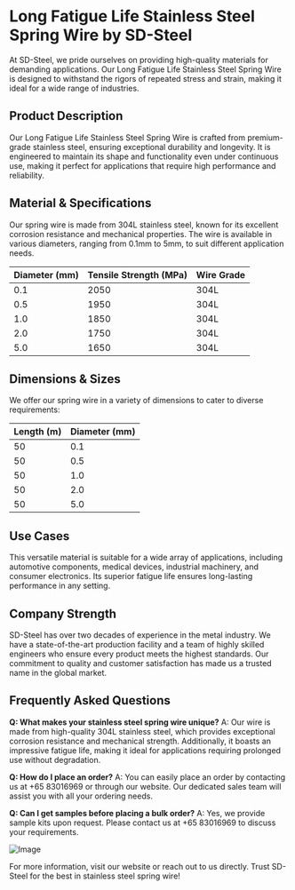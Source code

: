 # Long Fatigue Life Stainless Steel Spring Wire by SD-Steel

At SD-Steel, we pride ourselves on providing high-quality materials for demanding applications. Our Long Fatigue Life Stainless Steel Spring Wire is designed to withstand the rigors of repeated stress and strain, making it ideal for a wide range of industries.

## Product Description
Our Long Fatigue Life Stainless Steel Spring Wire is crafted from premium-grade stainless steel, ensuring exceptional durability and longevity. It is engineered to maintain its shape and functionality even under continuous use, making it perfect for applications that require high performance and reliability.

## Material & Specifications
Our spring wire is made from 304L stainless steel, known for its excellent corrosion resistance and mechanical properties. The wire is available in various diameters, ranging from 0.1mm to 5mm, to suit different application needs.

| Diameter (mm) | Tensile Strength (MPa) | Wire Grade |
|---------------|------------------------|------------|
| 0.1           | 2050                   | 304L       |
| 0.5           | 1950                   | 304L       |
| 1.0           | 1850                   | 304L       |
| 2.0           | 1750                   | 304L       |
| 5.0           | 1650                   | 304L       |

## Dimensions & Sizes
We offer our spring wire in a variety of dimensions to cater to diverse requirements:

| Length (m) | Diameter (mm) |
|------------|---------------|
| 50         | 0.1           |
| 50         | 0.5           |
| 50         | 1.0           |
| 50         | 2.0           |
| 50         | 5.0           |

## Use Cases
This versatile material is suitable for a wide array of applications, including automotive components, medical devices, industrial machinery, and consumer electronics. Its superior fatigue life ensures long-lasting performance in any setting.

## Company Strength
SD-Steel has over two decades of experience in the metal industry. We have a state-of-the-art production facility and a team of highly skilled engineers who ensure every product meets the highest standards. Our commitment to quality and customer satisfaction has made us a trusted name in the global market.

## Frequently Asked Questions

**Q: What makes your stainless steel spring wire unique?**
A: Our wire is made from high-quality 304L stainless steel, which provides exceptional corrosion resistance and mechanical strength. Additionally, it boasts an impressive fatigue life, making it ideal for applications requiring prolonged use without degradation.

**Q: How do I place an order?**
A: You can easily place an order by contacting us at +65 83016969 or through our website. Our dedicated sales team will assist you with all your ordering needs.

**Q: Can I get samples before placing a bulk order?**
A: Yes, we provide sample kits upon request. Please contact us at +65 83016969 to discuss your requirements.

![Image](https://github.com/user-attachments/assets/2567258e-e124-4816-932d-1809bd27ef0b)

For more information, visit our website or reach out to us directly. Trust SD-Steel for the best in stainless steel spring wire!
